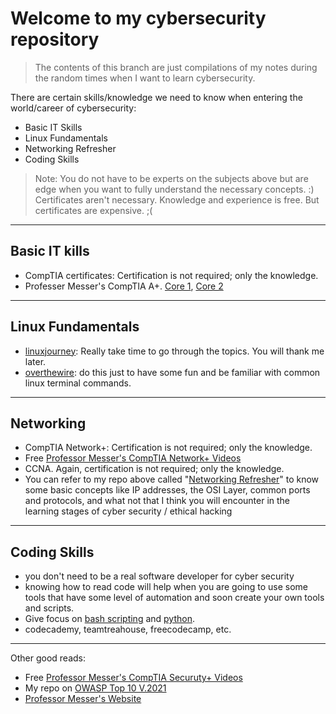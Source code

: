 # Welcome to my cybersecurity repository
> The contents of this branch are just compilations of my notes during the random times when I want to learn cybersecurity.

There are certain skills/knowledge we need to know when entering the world/career of cybersecurity:

- Basic IT Skills
- Linux Fundamentals
- Networking Refresher
- Coding Skills

 > Note: You do not have to be experts on the subjects above but are edge when you want to fully understand the necessary concepts. :)
 > Certificates aren't necessary. Knowledge and experience is free. But certificates are expensive. ;(
 ---

## Basic IT kills

- CompTIA certificates: Certification is not required; only the knowledge.
- Professer Messer's CompTIA A+. [Core 1](https://www.professormesser.com/free-a-plus-training/a-plus-videos/220-1001-training-course/), [Core 2](https://www.professormesser.com/free-a-plus-training/a-plus-videos/220-1002-training-course/)

 ---

## Linux Fundamentals

- [linuxjourney](https://www.linuxjourney.com): Really take time to go through the topics. You will thank me later.
- [overthewire](https:///www.overthewire.org): do this just to have some fun and be familiar with common linux terminal commands.

 ---

## Networking

- CompTIA Network+: Certification is not required; only the knowledge.
- Free [Professor Messer's CompTIA Network+ Videos](https://www.professormesser.com/network-plus/n10-008/n10-008-video/n10-008-training-course/)
- CCNA. Again, certification is not required; only the knowledge.
- You can refer to my repo above called "[Networking Refresher](https://github.com/jccatilo/cybersecurity/tree/main/Networking%20refresher)" to know some basic concepts like IP addresses, the OSI Layer, common ports and protocols, and what not that I think you will encounter in the learning stages of cyber security / ethical hacking

 ---

## Coding Skills

- you don't need to be a real software developer for cyber security
- knowing how to read code will help when you are going to use some tools that have some level of automation and soon create your own tools and scripts.
- Give focus on [bash scripting](https://github.com/jccatilo/cybersecurity/tree/main/Scripting) and [python](https://github.com/jccatilo/python_updated).
- codecademy, teamtreahouse, freecodecamp, etc.

 ---

Other good reads:
- Free [Professor Messer's CompTIA Securuty+ Videos](https://www.professormesser.com/security-plus/sy0-601/sy0-601-video/sy0-601-comptia-security-plus-course/)
- My repo on [OWASP Top 10 V.2021](https://github.com/jccatilo/cybersecurity/tree/main/OWASP%20Top%2010%20(v.%202021))
- [Professor Messer's Website](https://www.professormesser.com/)